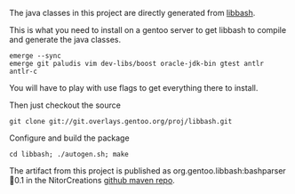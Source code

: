 The java classes in this project are directly generated from [libbash](http://www.gentoo.org/proj/en/libbash/index.xml).

This is what you need to install on a gentoo server to get libbash to compile and generate 
the java classes.

    emerge --sync
    emerge git paludis vim dev-libs/boost oracle-jdk-bin gtest antlr antlr-c

You will have to play with use flags to get everything there to install.

Then just checkout the source

    git clone git://git.overlays.gentoo.org/proj/libbash.git

Configure and build the package

    cd libbash; ./autogen.sh; make

The artifact from this project is published as org.gentoo.libbash:bashparser:jar:0.1 
in the NitorCreations [github maven repo](https://github.com/NitorCreations/maven-repository).

